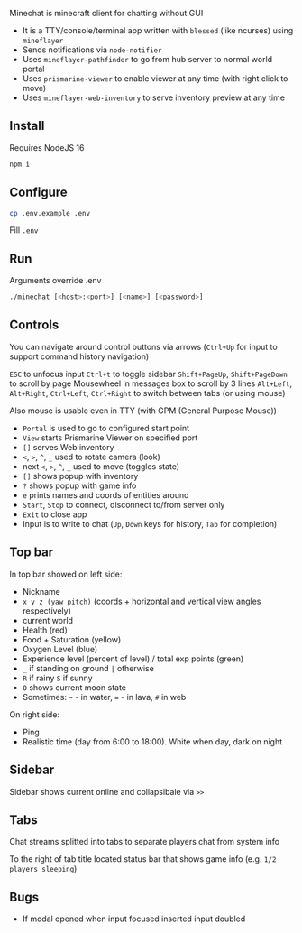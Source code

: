 Minechat is minecraft client for chatting without GUI

-   It is a TTY/console/terminal app written with `blessed` (like ncurses) using `mineflayer`
-   Sends notifications via `node-notifier`
-   Uses `mineflayer-pathfinder` to go from hub server to normal world portal
-   Uses `prismarine-viewer` to enable viewer at any time (with right click to move)
-   Uses `mineflayer-web-inventory` to serve inventory preview at any time

## Install

Requires NodeJS 16

```bash
npm i
```

## Configure

```bash
cp .env.example .env
```

Fill `.env`

## Run

Arguments override .env

```bash
./minechat [<host>:<port>] [<name>] [<password>]
```

## Controls

You can navigate around control buttons via arrows (`Ctrl+Up` for input to support command history navigation)

`ESC` to unfocus input
`Ctrl+t` to toggle sidebar
`Shift+PageUp`, `Shift+PageDown` to scroll by page
Mousewheel in messages box to scroll by 3 lines
`Alt+Left`, `Alt+Right`, `Ctrl+Left`, `Ctrl+Right` to switch between tabs (or using mouse)

Also mouse is usable even in TTY (with GPM (General Purpose Mouse))

-   `Portal` is used to go to configured start point
-   `View` starts Prismarine Viewer on specified port
-   `[]` serves Web inventory
-   `<`, `>`, `^`, `_` used to rotate camera (look)
-   next `<`, `>`, `^`, `_` used to move (toggles state)
-   `[]` shows popup with inventory
-   `?` shows popup with game info
-   `e` prints names and coords of entities around
-   `Start`, `Stop` to connect, disconnect to/from server only
-   `Exit` to close app
-   Input is to write to chat (`Up`, `Down` keys for history, `Tab` for completion)

## Top bar

In top bar showed on left side:

-   Nickname
-   `x y z (yaw pitch)` (coords + horizontal and vertical view angles respectively)
-   current world
-   Health (red)
-   Food + Saturation (yellow)
-   Oxygen Level (blue)
-   Experience level (percent of level) / total exp points (green)
-   `_` if standing on ground `|` otherwise
-   `R` if rainy `S` if sunny
-   `O` shows current moon state
-   Sometimes: `~` - in water, `=` - in lava, `#` in web

On right side:

-   Ping
-   Realistic time (day from 6:00 to 18:00). White when day, dark on night

## Sidebar

Sidebar shows current online and collapsibale via `>>`

## Tabs

Chat streams splitted into tabs to separate players chat from system info

To the right of tab title located status bar that shows game info (e.g. `1/2 players sleeping`)

## Bugs

-   If modal opened when input focused inserted input doubled
